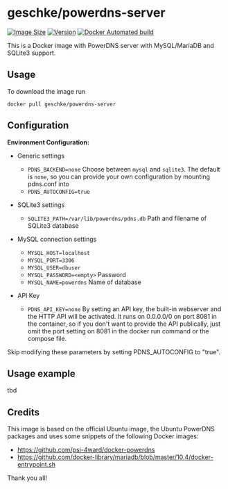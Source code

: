 # geschke/powerdns-server

[![Image Size](https://images.microbadger.com/badges/image/geschke/powerdns-server.svg)](https://microbadger.com/images/geschke/powerdns-server)
[![Version](https://images.microbadger.com/badges/version/geschke/powerdns-server.svg)](https://microbadger.com/images/geschke/powerdns-server)
[![Docker Automated build](https://img.shields.io/docker/cloud/build/geschke/powerdns-server)](https://hub.docker.com/r/geschke/powerdns-server)


This is a Docker image with PowerDNS server with MySQL/MariaDB and SQLite3 support.

## Usage

To download the image run

    docker pull geschke/powerdns-server

## Configuration

**Environment Configuration:**

* Generic settings

  * `PDNS_BACKEND=none` Choose between `mysql` and `sqlite3`. The default is `none`, so you can provide your own configuration by mounting pdns.conf into
  * `PDNS_AUTOCONFIG=true`

* SQLite3 settings

  * `SQLITE3_PATH=/var/lib/powerdns/pdns.db` Path and filename of SQLite3 database

* MySQL connection settings

  * `MYSQL_HOST=localhost`
  * `MYSQL_PORT=3306`
  * `MYSQL_USER=dbuser`
  * `MYSQL_PASSWORD=<empty>` Password
  * `MYSQL_NAME=powerdns` Name of database

* API Key

  * `PDNS_API_KEY=none` By setting an API key, the built-in webserver and the HTTP API  will be activated. It runs on 0.0.0.0/0 on port 8081 in the container, so if you don't want to provide the API publically, just omit the port setting on 8081 in the docker run command or the compose file.

Skip modifying these parameters by setting PDNS_AUTOCONFIG to "true".

## Usage example

tbd

## Credits


This image is based on the official Ubuntu image, the Ubuntu PowerDNS packages and uses
some snippets of the following Docker images:

* https://github.com/psi-4ward/docker-powerdns
* https://github.com/docker-library/mariadb/blob/master/10.4/docker-entrypoint.sh

Thank you all!


